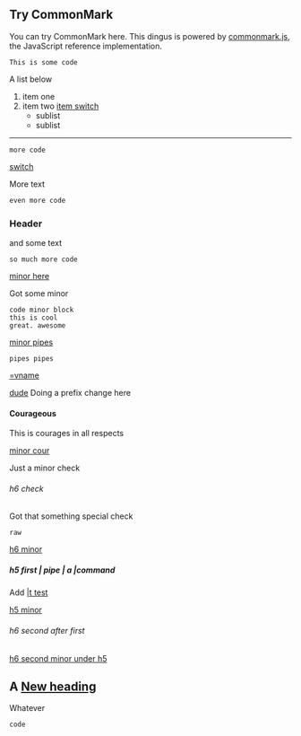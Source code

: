 ## Try CommonMark

You can try CommonMark here.  This dingus is powered by
[commonmark.js](https://github.com/jgm/commonmark.js), the
JavaScript reference implementation.

    This is some code

A list below

1. item one
2. item two [item switch](cur "load:")
   - sublist
   - sublist

---

    more code

[switch](dir "save:")

More text

```js
even more code
```

### Header

and some text

    so much more code

[minor here]()

Got some minor

    code minor block
    this is cool
    great. awesome


[minor pipes](# ": this | pipe")

    pipes pipes

[=vname](# ": make | new |var")

[dude](!prefix) Doing a prefix change here

#### Courageous

This is courages in all respects

[minor cour]()

Just a minor check

###### h6 check

Got that something special check

    raw

[h6 minor]()

##### h5 first | pipe | a |command

Add [|t test](# ": and then | more")

[h5 minor]()

###### h6 second after first

[h6 second minor under h5]()

## A [New heading](# "info: v6 | jt")

Whatever
    
    code
